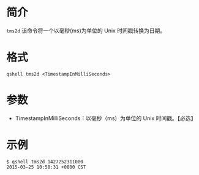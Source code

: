 # 简介
`tms2d` 该命令将一个以毫秒(ms)为单位的 Unix 时间戳转换为日期。

# 格式
```
qshell tms2d <TimestampInMilliSeconds>
```

# 参数
- TimestampInMilliSeconds：以毫秒（ms）为单位的 Unix 时间戳。【必选】

# 示例
```
$ qshell tms2d 1427252311000
2015-03-25 10:58:31 +0800 CST
```